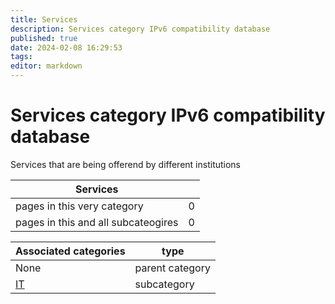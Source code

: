 ```yaml
---
title: Services
description: Services category IPv6 compatibility database
published: true
date: 2024-02-08 16:29:53 
tags:
editor: markdown
---
```


# Services category IPv6 compatibility database


Services that are being offerend by different institutions


| Services   |   |
| - | - |
| pages in this very category | 0 |
| pages in this and all subcateogires | 0 |

| Associated categories | type |
| - | - |
| None | parent category |
| [IT](./Services/IT) | subcategory || [Couriers](./Services/Couriers) | subcategory || [Travel](./Services/Travel) | subcategory |